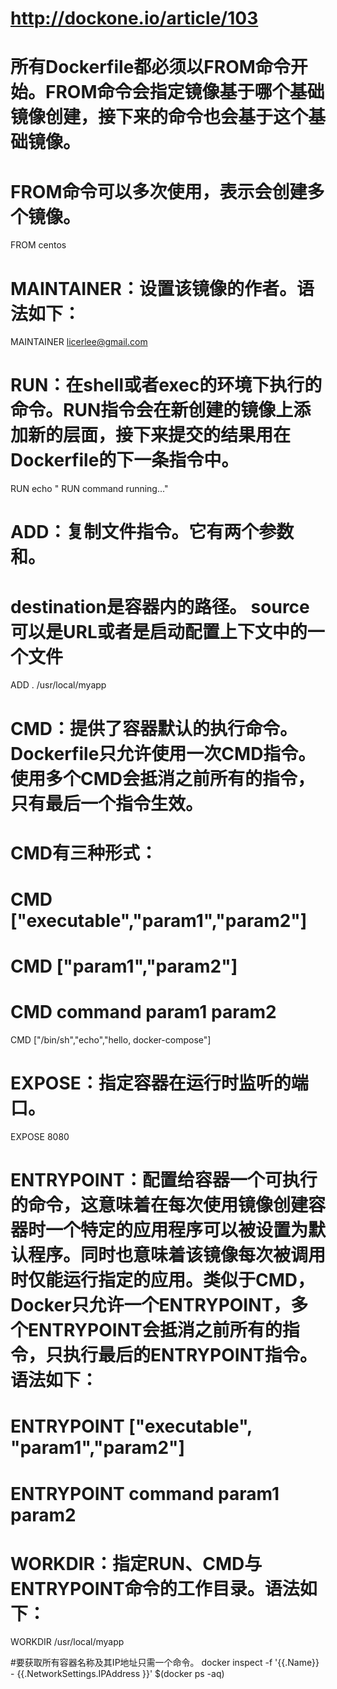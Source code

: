 # http://dockone.io/article/103

# 所有Dockerfile都必须以FROM命令开始。FROM命令会指定镜像基于哪个基础镜像创建，接下来的命令也会基于这个基础镜像。
# FROM命令可以多次使用，表示会创建多个镜像。
FROM centos

# MAINTAINER：设置该镜像的作者。语法如下：
MAINTAINER licerlee@gmail.com

# RUN：在shell或者exec的环境下执行的命令。RUN指令会在新创建的镜像上添加新的层面，接下来提交的结果用在Dockerfile的下一条指令中。
RUN echo " RUN command running..."
 
# ADD：复制文件指令。它有两个参数<source>和<destination>。
# destination是容器内的路径。 source可以是URL或者是启动配置上下文中的一个文件
ADD . /usr/local/myapp

# CMD：提供了容器默认的执行命令。 Dockerfile只允许使用一次CMD指令。 使用多个CMD会抵消之前所有的指令，只有最后一个指令生效。
# CMD有三种形式：
# 	CMD ["executable","param1","param2"] 
#	CMD ["param1","param2"] 
#	CMD command param1 param2
CMD ["/bin/sh","echo","hello, docker-compose"]

# EXPOSE：指定容器在运行时监听的端口。
EXPOSE 8080


# ENTRYPOINT：配置给容器一个可执行的命令，这意味着在每次使用镜像创建容器时一个特定的应用程序可以被设置为默认程序。同时也意味着该镜像每次被调用时仅能运行指定的应用。类似于CMD，Docker只允许一个ENTRYPOINT，多个ENTRYPOINT会抵消之前所有的指令，只执行最后的ENTRYPOINT指令。语法如下：
#	ENTRYPOINT ["executable", "param1","param2"]
#	ENTRYPOINT command param1 param2

# WORKDIR：指定RUN、CMD与ENTRYPOINT命令的工作目录。语法如下：
WORKDIR /usr/local/myapp




#要获取所有容器名称及其IP地址只需一个命令。
docker inspect -f '{{.Name}} - {{.NetworkSettings.IPAddress }}' $(docker ps -aq)



